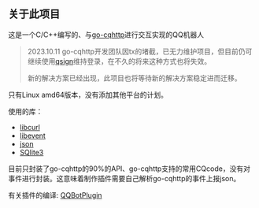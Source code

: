 ## 关于此项目

这是一个C/C++编写的、与[go-cqhttp](https://github.com/Mrs4s/go-cqhttp)进行交互实现的QQ机器人

> 2023.10.11 go-cqhttp开发团队因tx的堵截，已无力维护项目，但目前仍可继续使用[qsign](https://github.com/fuqiuluo/unidbg-fetch-qsign)维持登录，在不久的将来这种方式也将失效。
>
> 新的解决方案已经出现，此项目也将等待新的解决方案稳定进而迁移。

只有Linux amd64版本，没有添加其他平台的计划。

使用的库：

- [libcurl](https://github.com/curl/curl/)
- [libevent](https://github.com/libevent/libevent) 
- [json](https://github.com/nlohmann/json/#projects-using-json-for-modern-c)
- [SQlite3](https://www.sqlite.org)

目前只封装了go-cqhttp的90%的API、go-cqhttp支持的常用CQcode，没有对事件进行封装。这意味着制作插件需要自己解析go-cqhttp的事件上报json。

有关插件的编译: [QQBotPlugin](https://github.com/RuiPro/QQBotPlugin)